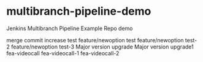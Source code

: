 # multibranch-pipeline-demo
Jenkins Multibranch Pipeline Example Repo demo 

merge commit increase test
feature/newoption test
feature/newoption test-2
feature/newoption test-3
Major version upgrade
Major version upgrade1
fea-videocall 
fea-videocall-1
fea-videocall-2

